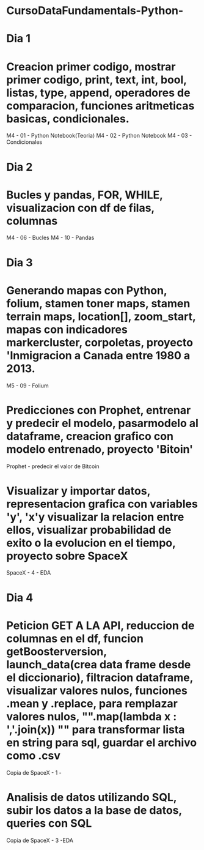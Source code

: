 # CursoDataFundamentals-Python-
# Dia 1
# Creacion primer codigo, mostrar primer codigo, print, text, int, bool, listas, type, append, operadores de comparacion, funciones aritmeticas basicas, condicionales.
M4 - 01 - Python Notebook(Teoria) 
M4 - 02 - Python Notebook
M4 - 03 - Condicionales

# Dia 2
# Bucles y pandas, FOR, WHILE, visualizacion con df de filas, columnas
M4 - 06 - Bucles
M4 - 10 - Pandas

# Dia 3
# Generando mapas con Python, folium, stamen toner maps, stamen terrain maps, location[], zoom_start, mapas con indicadores markercluster, corpoletas, proyecto 'Inmigracion a Canada entre 1980 a 2013.
M5 - 09 - Folium
# Predicciones con Prophet, entrenar y predecir el modelo, pasarmodelo al dataframe, creacion grafico con modelo entrenado, proyecto 'Bitoin'
Prophet - predecir el valor de Bitcoin
# Visualizar y importar datos, representacion grafica con variables 'y', 'x'y visualizar la relacion entre ellos, visualizar probabilidad de exito o la evolucion en el tiempo, proyecto sobre SpaceX
SpaceX - 4 - EDA

# Dia 4
# Peticion GET A LA API, reduccion de columnas en el df, funcion getBoosterversion, launch_data(crea data frame desde el diccionario), filtracion dataframe, visualizar valores nulos, funciones .mean y .replace, para remplazar valores nulos, "".map(lambda x : ','.join(x)) "" para transformar lista en string para sql, guardar el archivo como .csv
Copia de SpaceX - 1 -
# Analisis de datos utilizando SQL, subir los datos a la base de datos, queries con SQL
Copia de SpaceX - 3 -EDA
